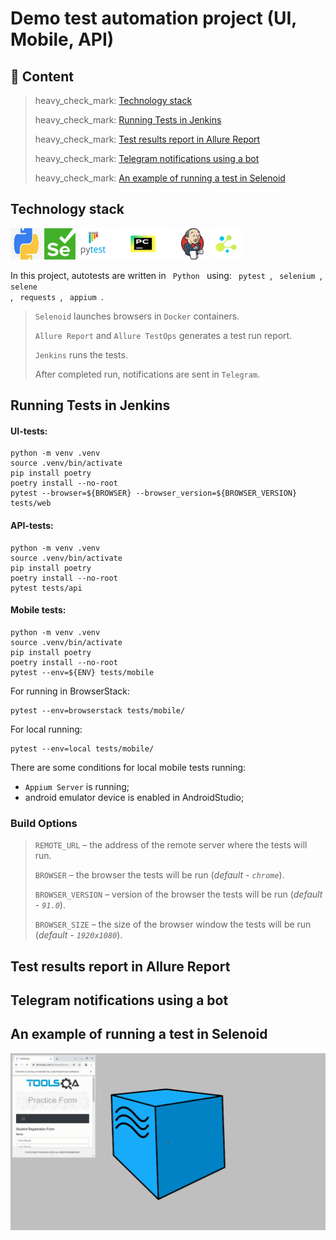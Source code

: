 # Demo test automation project (UI, Mobile, API)

## :page_with_curl:    Content

> heavy_check_mark: [Technology stack](#technology-stack)
>
> heavy_check_mark: [Running Tests in Jenkins](#running_tests_in_jenkins)
>
> heavy_check_mark: [Test results report in Allure Report](#allure-report)
>
> heavy_check_mark: [Telegram notifications using a bot](#telegram-notifications-using-a-bot)
>
> heavy_check_mark: [An example of running a test in Selenoid](#example-of-running-a-test-in-selenoid)

## Technology stack

<p align="center"></p>
<a href="https://www.python.org/"><img src="files/readme_images/python.jpg" width="50" height="50"  alt="PYTHON"/></a>
<a href="https://www.selenium.dev/"><img src="files/readme_images/selenium.png" width="50" height="50"  alt="SELENIUM"/></a>
<a href="https://docs.pytest.org/en/"><img src="files/readme_images/pytest.png" width="50" height="50"  alt="PYTEST"/></a>
<a href="https://www.jetbrains.com/ru-ru/pycharm/"><img src="files/readme_images/jetbrains-pycharm5998.jpg" width="100" height="50"  alt="PYCHARM"/></a>
<a href="https://www.jenkins.io/"><img src="files/readme_images/jenkins.png" width="50" height="50"  alt="JENKINS"/></a>
<a href="https://python-poetry.org/"><img src="files/readme_images/selene.png" width="50" height="50"  alt="SELENE"/></a>

In this project, autotests are written in <code> Python </code> using:
<code> pytest </code>,
<code> selenium </code>,
<code> selene </code>,
<code> requests </code>,
<code> appium </code>.
>
> <code>Selenoid</code> launches browsers in <code>Docker</code> containers.
>
> <code>Allure Report</code> and <code>Allure TestOps</code> generates a test run report.
>
> <code>Jenkins</code> runs the tests.
>
> After completed run, notifications are sent in <code>Telegram</code>.

## Running Tests in Jenkins

#### UI-tests:

```
python -m venv .venv
source .venv/bin/activate
pip install poetry
poetry install --no-root
pytest --browser=${BROWSER} --browser_version=${BROWSER_VERSION} tests/web
```

#### API-tests:

```
python -m venv .venv
source .venv/bin/activate
pip install poetry
poetry install --no-root
pytest tests/api
```

#### Mobile tests:

```
python -m venv .venv
source .venv/bin/activate
pip install poetry
poetry install --no-root
pytest --env=${ENV} tests/mobile
```

For running in BrowserStack:

```
pytest --env=browserstack tests/mobile/
```

For local running:

```
pytest --env=local tests/mobile/
```

There are some conditions for local mobile tests running:

- <code>Appium Server</code> is running;
- android emulator device is enabled in AndroidStudio;

### Build Options

> <code>REMOTE_URL</code> – the address of the remote server where the tests will run.
>
> <code>BROWSER</code> – the browser the tests will be run (_default - <code>chrome</code>_).
>
> <code>BROWSER_VERSION</code> – version of the browser the tests will be run (_default - <code>91.0</code>_).
>
> <code>BROWSER_SIZE</code> – the size of the browser window the tests will be run (_default - <code>1920x1080</code>_).

## Test results report in Allure Report

## Telegram notifications using a bot

## An example of running a test in Selenoid
![autotest_gif](files/readme_images/selenoid.gif)
